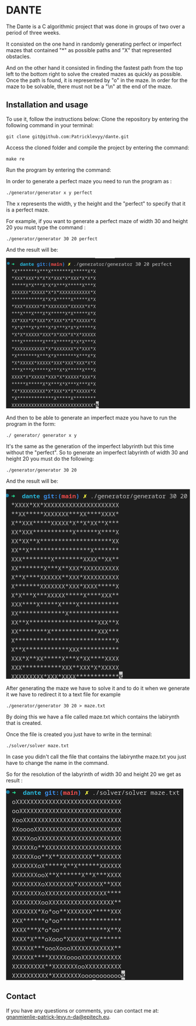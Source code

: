 # DANTE

The Dante is a C algorithmic project that was done in groups of two over a period of three weeks.

It consisted on the one hand in randomly generating perfect or imperfect mazes that contained "*" as possible paths and "X" that represented obstacles.

And on the other hand it consisted in finding the fastest path from the top left to the bottom right to solve the created mazes as quickly as possible. Once the path is found, it is represented by "o" in the maze. In order for the maze to be solvable, there must not be a "\n" at the end of the maze.

## Installation and usage

To use it, follow the instructions below: Clone the repository by entering the following command in your terminal:

    git clone git@github.com:Patricklevyy/dante.git

Access the cloned folder and compile the project by entering the command:

    make re

Run the program by entering the command:

In order to generate a perfect maze you need to run the program as :

    ./generator/generator x y perfect

The x represents the width, y the height and the "perfect" to specify that it is a perfect maze.

For example, if you want to generate a perfect maze of width 30 and height 20 you must type the command :

    ./generator/generator 30 20 perfect

And the result will be:

![perfect maze 30x20](./pictures/30x20_perfect.png)

And then to be able to generate an imperfect maze you have to run the program in the form:

    ./ generator/ generator x y

It's the same as the generation of the imperfect labyrinth but this time without the "perfect". So to generate an imperfect labyrinth of width 30 and height 20 you must do the following:

    ./generator/generator 30 20

And the result will be:

![imperfect maze 30x20](./pictures/30x20_imperfect.png)

After generating the maze we have to solve it and to do it when we generate it we have to redirect it to a text file for example

    ./generator/generator 30 20 > maze.txt

By doing this we have a file called maze.txt which contains the labirynth that is created.

Once the file is created you just have to write in the terminal:

    ./solver/solver maze.txt

In case you didn't call the file that contains the labirynthe maze.txt you just have to change the name in the command.

So for the resolution of the labyrinth of width 30 and height 20 we get as result :

![solver maze 30x20](./pictures/solve_maze.png)

## Contact

If you have any questions or comments, you can contact me at: gnanmienlie-patrick-levy.n-da@epitech.eu.